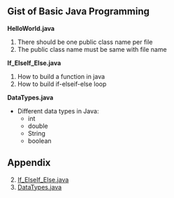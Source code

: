 ## Gist of Basic Java Programming
 
**HelloWorld.java**
1. There should be one public class name per file  
2. The public class name must be same with file name

**If_ElseIf_Else.java**
1. How to build a function in java  
2. How to build if-elseif-else loop  

**DataTypes.java**
- Different data types in Java: 
    - int
    - double
    - String
    - boolean
    
## Appendix
2. [If_ElseIf_Else.java](https://gist.github.com/codenamewei/a6aa4dc6f3fa94017999e20082b4622f)
3. [DataTypes.java](https://gist.github.com/codenamewei/d14ae1a078b50ebf430e100bb66a3977)
